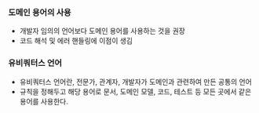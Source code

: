 ### 도메인 용어의 사용
- 개발자 임의의 언어보다 도메인 용어를 사용하는 것을 권장
- 코드 해석 및 에러 핸들링에 이점이 생김

### 유비쿼터스 언어
- 유비쿼터스 언어란, 전문가, 관계자, 개발자가 도메인과 관련하여 만든 공통의 언어
- 규칙을 정해두고 해당 용어로 문서, 도메인 모델, 코드, 테스트 등 모든 곳에서 같은 용어를 사용한다.